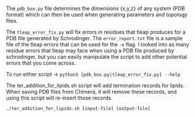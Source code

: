 The ```pdb_box.py``` file determines the dimensions {x,y,z} of any system (PDB format) which can then be used when generating parameters and topology files.

The ```tleap_error_fix.py``` will fix errors in residues that tleap produces for a PDB file generated by Schrodinger. The ```error_report.txt``` file is a sample file of the tleap errors that can be used for the ```-e``` flag. I looked into as many residue errors that tleap may face when using a PDB file produced by schrodinger, but you can easily manipulate the script to add other potential errors that you come across.

To run either script -> ```python3 [pdb_box.py|tleap_error_fix.py] --help```


The ter_addition_for_lipids.sh script will add termination records for lipids. When saving PDB files from Chimera, it will remove these records, and using this script will re-insert those records.

```./ter_addition_for_lipids.sh [input-file] [output-file]```
